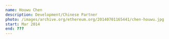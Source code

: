 ```yaml
---
name: Houwu Chen
description: Development/Chinese Partner
photo: /images/archive.org/ethereum.org/20140701165441/chen-houwu.jpg
start: Mar 2014
end: ???
---
```


